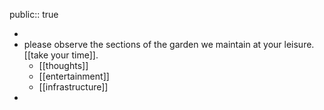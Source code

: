 public:: true

-
- please observe the sections of the garden we maintain at your leisure. [[take your time]].
	- [[thoughts]]
	- [[entertainment]]
	- [[infrastructure]]
-